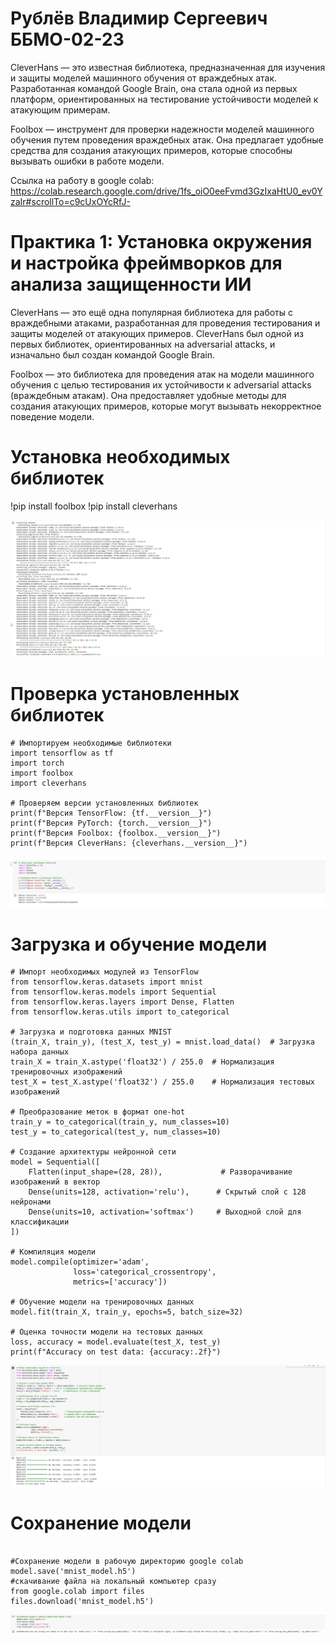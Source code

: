 # Рублёв Владимир Сергеевич ББМО-02-23

CleverHans — это известная библиотека, предназначенная для изучения и защиты моделей машинного обучения от враждебных атак. Разработанная командой Google Brain, она стала одной из первых платформ, ориентированных на тестирование устойчивости моделей к атакующим примерам.

Foolbox — инструмент для проверки надежности моделей машинного обучения путем проведения враждебных атак. Она предлагает удобные средства для создания атакующих примеров, которые способны вызывать ошибки в работе модели.

Ссылка на работу в google colab: https://colab.research.google.com/drive/1fs_oiO0eeFvmd3GzIxaHtU0_ev0YzaIr#scrollTo=c9cUxOYcRfJ-

# Практика 1: Установка окружения и настройка фреймворков для анализа защищенности ИИ

CleverHans — это ещё одна популярная библиотека для работы с враждебными атаками, разработанная для проведения тестирования и защиты моделей от атакующих примеров. CleverHans был одной из первых библиотек, ориентированных на adversarial attacks, и изначально был создан командой Google Brain.

Foolbox — это библиотека для проведения атак на модели машинного обучения с целью тестирования их устойчивости к adversarial attacks (враждебным атакам). Она предоставляет удобные методы для создания атакующих примеров, которые могут вызывать некорректное поведение модели.

# Установка необходимых библиотек

!pip install foolbox
!pip install cleverhans

![image](https://github.com/vladimirrublev/AZSII-1-/blob/main/screenshot/1.png)

# Проверка установленных библиотек

```
# Импортируем необходимые библиотеки
import tensorflow as tf
import torch
import foolbox
import cleverhans

# Проверяем версии установленных библиотек
print(f"Версия TensorFlow: {tf.__version__}")
print(f"Версия PyTorch: {torch.__version__}")
print(f"Версия Foolbox: {foolbox.__version__}")
print(f"Версия CleverHans: {cleverhans.__version__}")

```
![image](https://github.com/vladimirrublev/AZSII-1-/blob/main/screenshot/22.png)

# Загрузка и обучение модели

```
# Импорт необходимых модулей из TensorFlow
from tensorflow.keras.datasets import mnist
from tensorflow.keras.models import Sequential
from tensorflow.keras.layers import Dense, Flatten
from tensorflow.keras.utils import to_categorical

# Загрузка и подготовка данных MNIST
(train_X, train_y), (test_X, test_y) = mnist.load_data()  # Загрузка набора данных
train_X = train_X.astype('float32') / 255.0  # Нормализация тренировочных изображений
test_X = test_X.astype('float32') / 255.0    # Нормализация тестовых изображений

# Преобразование меток в формат one-hot
train_y = to_categorical(train_y, num_classes=10)
test_y = to_categorical(test_y, num_classes=10)

# Создание архитектуры нейронной сети
model = Sequential([
    Flatten(input_shape=(28, 28)),             # Разворачивание изображений в вектор
    Dense(units=128, activation='relu'),      # Скрытый слой с 128 нейронами
    Dense(units=10, activation='softmax')     # Выходной слой для классификации
])

# Компиляция модели
model.compile(optimizer='adam', 
              loss='categorical_crossentropy', 
              metrics=['accuracy'])

# Обучение модели на тренировочных данных
model.fit(train_X, train_y, epochs=5, batch_size=32)

# Оценка точности модели на тестовых данных
loss, accuracy = model.evaluate(test_X, test_y)
print(f"Accuracy on test data: {accuracy:.2f}")

```

![image](https://github.com/vladimirrublev/AZSII-1-/blob/main/screenshot/33.png)

# Сохранение модели

```

#Сохранение модели в рабочую директорию google colab
model.save('mnist_model.h5')
#скачивание файла на локальный компьютер сразу
from google.colab import files
files.download('mnist_model.h5')

```

![image](https://github.com/vladimirrublev/AZSII-1-/blob/main/screenshot/44.png)
